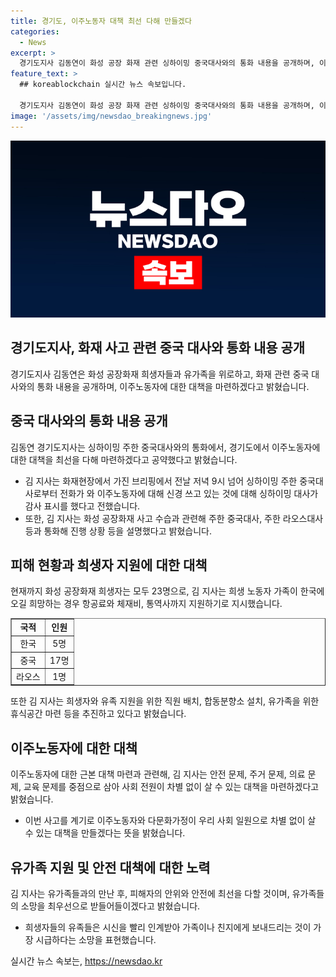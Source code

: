 ```yaml
---
title: 경기도, 이주노동자 대책 최선 다해 만들겠다
categories:
  - News
excerpt: >
  경기도지사 김동연이 화성 공장 화재 관련 싱하이밍 중국대사와의 통화 내용을 공개하며, 이주노동자 대책을 강조했다. 화재 희생자는 한국, 중국, 라오스인으로 파악되었고, 김 지사는 희생자 가족 지원에 최선을 다하겠다고 밝혔다. 또한, 이주노동자들을 위한 안전, 주거, 의료, 교육 문제를 해결할 대책 마련을 약속했다. 유가족들과의 만남에서도 따뜻한 위로와 빠른 조치를 약속하며 사람들의 관심을 끌었다.
feature_text: >
  ## koreablockchain 실시간 뉴스 속보입니다.

  경기도지사 김동연이 화성 공장 화재 관련 싱하이밍 중국대사와의 통화 내용을 공개하며, 이주노동자 대책을 강조했다. 화재 희생자는 한국, 중국, 라오스인으로 파악되었고, 김 지사는 희생자 가족 지원에 최선을 다하겠다고 밝혔다. 또한, 이주노동자들을 위한 안전, 주거, 의료, 교육 문제를 해결할 대책 마련을 약속했다. 유가족들과의 만남에서도 따뜻한 위로와 빠른 조치를 약속하며 사람들의 관심을 끌었다.
image: '/assets/img/newsdao_breakingnews.jpg'
---
```


<p><img src="/assets/img/newsdao_breakingnews.jpg" alt="koreablockchain 속보" /></p>

<h2 data-ke-size="size26">경기도지사, 화재 사고 관련 중국 대사와 통화 내용 공개</h2>

<p data-ke-size="size16">경기도지사 김동연은 화성 공장화재 희생자들과 유가족을 위로하고, 화재 관련 중국 대사와의 통화 내용을 공개하며, 이주노동자에 대한 대책을 마련하겠다고 밝혔습니다.</p>

<h2 data-ke-size="size26">중국 대사와의 통화 내용 공개</h2>

<p data-ke-size="size16">김동연 경기도지사는 싱하이밍 주한 중국대사와의 통화에서, 경기도에서 이주노동자에 대한 대책을 최선을 다해 마련하겠다고 공약했다고 밝혔습니다.</p>

<ul>
<li>김 지사는 화재현장에서 가진 브리핑에서 전날 저녁 9시 넘어 싱하이밍 주한 중국대사로부터 전화가 와 이주노동자에 대해 신경 쓰고 있는 것에 대해 싱하이밍 대사가 감사 표시를 했다고 전했습니다.</li>
<li>또한, 김 지사는 화성 공장화재 사고 수습과 관련해 주한 중국대사, 주한 라오스대사 등과 통화해 진행 상황 등을 설명했다고 밝혔습니다.</li>
</ul>

<h2 data-ke-size="size26">피해 현황과 희생자 지원에 대한 대책</h2>

<p data-ke-size="size16">현재까지 화성 공장화재 희생자는 모두 23명으로, 김 지사는 희생 노동자 가족이 한국에 오길 희망하는 경우 항공료와 체재비, 통역사까지 지원하기로 지시했습니다.</p>

<table style="width: 100%;" border="1">
<tbody>
<tr>
<td style="text-align: center; height: 17px;"><b>국적</b></td>
<td style="text-align: center; height: 17px;"><b>인원</b></td>
</tr>
<tr>
<td style="text-align: center;">한국</td>
<td style="text-align: center;">5명</td>
</tr>
<tr>
<td style="text-align: center;">중국</td>
<td style="text-align: center;">17명</td>
</tr>
<tr>
<td style="text-align: center;">라오스</td>
<td style="text-align: center;">1명</td>
</tr>
</tbody>
</table>

<p data-ke-size="size16">또한 김 지사는 희생자와 유족 지원을 위한 직원 배치, 합동분향소 설치, 유가족을 위한 휴식공간 마련 등을 추진하고 있다고 밝혔습니다.</p>

<h2 data-ke-size="size26">이주노동자에 대한 대책</h2>

<p data-ke-size="size16">이주노동자에 대한 근본 대책 마련과 관련해, 김 지사는 안전 문제, 주거 문제, 의료 문제, 교육 문제를 중점으로 삼아 사회 전원이 차별 없이 살 수 있는 대책을 마련하겠다고 밝혔습니다.</p>

<ul>
<li>이번 사고를 계기로 이주노동자와 다문화가정이 우리 사회 일원으로 차별 없이 살 수 있는 대책을 만들겠다는 뜻을 밝혔습니다.</li>
</ul>

<h2 data-ke-size="size26">유가족 지원 및 안전 대책에 대한 노력</h2>

<p data-ke-size="size16">김 지사는 유가족들과의 만난 후, 피해자의 안위와 안전에 최선을 다할 것이며, 유가족들의 소망을 최우선으로 받들어들이겠다고 밝혔습니다.</p>

<ul>
<li>희생자들의 유족들은 시신을 빨리 인계받아 가족이나 친지에게 보내드리는 것이 가장 시급하다는 소망을 표현했습니다.</li>
</ul>
실시간 뉴스 속보는, <a href="https://newsdao.kr" rel="dofollow">https://newsdao.kr</a>


